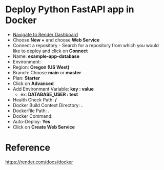 # Deploy Python FastAPI app in Docker

- [Navigate to Render Dashboard](https://dashboard.render.com/)
- Choose **New +** and choose **Web Service**
- Connect a repository - Search for a repository from which you would like to deploy and click on **Connect**
- Name: **example-app-database**
- Environment:
- Region: **Oregon (US West)**
- Branch: Choose **main** or **master**
- Plan: **Starter**
- Click on **Advanced**
- Add Environment Variable: **key : value**  
  - ex: **DATABASE_USER : test**
- Health Check Path: **/**
- Docker Build Context Directory: **.**
- Dockerfile Path: **.**
- Docker Command: 
- Auto-Deploy: **Yes**
- Click on **Create Web Service**

# Reference

https://render.com/docs/docker
